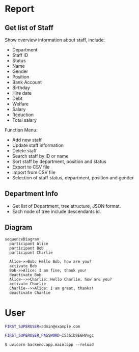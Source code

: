 # Report

## Get list of Staff

Show overview information about staff, include:

- Department
- Staff ID
- Status
- Name
- Gender
- Position
- Bank Account
- Birthday
- Hire date
- Debt
- Welfare
- Salary
- Reduction
- Total salary

Function Menu:

- Add new staff
- Update staff information
- Delete staff
- Search staff by ID or name
- Sort staff by department, position and status
- Export to CSV file
- Import from CSV file
- Selection of staff status, department, position and gender

## Department Info

- Get list of Department, tree structure, JSON format.
- Each node of tree include descendants id.

## Diagram

```mermaid
sequenceDiagram
  participant Alice
  participant Bob
  participant Charlie

  Alice->>Bob: Hello Bob, how are you?
  activate Bob
  Bob->>Alice: I am fine, thank you!
  deactivate Bob
  Alice-->>Charlie: Hello Charlie, how are you?
  activate Charlie
  Charlie-->>Alice: I am great, thanks!
  deactivate Charlie
```

# User

```bash
FIRST_SUPERUSER=admin@example.com
```

```bash
FIRST_SUPERUSER_PASSWORD=I536ib9E6HVxgc
```

```console
$ uvicorn backend.app.main:app --reload
```

